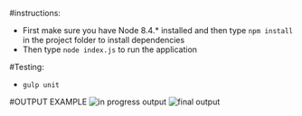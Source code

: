 #instructions:

* First make sure you have Node 8.4.* installed and then type `npm install` in the project folder to install dependencies
* Then type `node index.js` to run the application

#Testing:

* `gulp unit`

#OUTPUT EXAMPLE
![in progress output](https://raw.github.com/Treeless/cois-3320/master/lab1/output/output_inprogress.PNG?raw=true "Output during runtime")
![final output](https://raw.github.com/Treeless/cois-3320/master/lab1/output/output_final.PNG?raw=true "Output on completion")